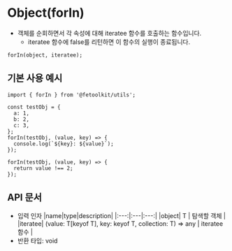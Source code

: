 # Object(forIn)

- 객체를 순회하면서 각 속성에 대해 iteratee 함수를 호출하는 함수입니다.
  - iteratee 함수에 false를 리턴하면 이 함수의 실행이 종료됩니다.

```tsx
forIn(object, iteratee);
```

## 기본 사용 예시

```tsx
import { forIn } from '@fetoolkit/utils';

const testObj = {
  a: 1,
  b: 2,
  c: 3,
};
forIn(testObj, (value, key) => {
  console.log(`${key}: ${value}`);
});

forIn(testObj, (value, key) => {
  return value !== 2;
});
```

## API 문서

- 입력 인자
  |name|type|description|
  |:---:|:---|:---:|
  |object| T | 탐색할 객체 |
  |iteratee| (value: T[keyof T], key: keyof T, collection: T) => any | iteratee 함수 |
- 반환 타입: void

